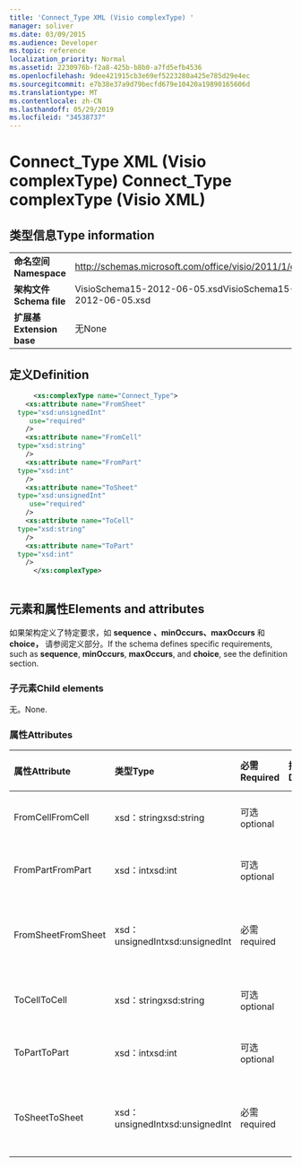 ```yaml
---
title: 'Connect_Type XML (Visio complexType) '
manager: soliver
ms.date: 03/09/2015
ms.audience: Developer
ms.topic: reference
localization_priority: Normal
ms.assetid: 2230976b-f2a8-425b-b8b0-a7fd5efb4536
ms.openlocfilehash: 9dee421915cb3e69ef5223280a425e785d29e4ec
ms.sourcegitcommit: e7b38e37a9d79becfd679e10420a19890165606d
ms.translationtype: MT
ms.contentlocale: zh-CN
ms.lasthandoff: 05/29/2019
ms.locfileid: "34538737"
---
```

# <a name="connect_type-complextype-visio-xml"></a><span data-ttu-id="e61d8-102">Connect_Type XML (Visio complexType) </span><span class="sxs-lookup"><span data-stu-id="e61d8-102">Connect_Type complexType (Visio XML)</span></span>

## <a name="type-information"></a><span data-ttu-id="e61d8-103">类型信息</span><span class="sxs-lookup"><span data-stu-id="e61d8-103">Type information</span></span>

|||
|:-----|:-----|
|<span data-ttu-id="e61d8-104">**命名空间**</span><span class="sxs-lookup"><span data-stu-id="e61d8-104">**Namespace**</span></span> <br/> |http://schemas.microsoft.com/office/visio/2011/1/core  <br/> |
|<span data-ttu-id="e61d8-105">**架构文件**</span><span class="sxs-lookup"><span data-stu-id="e61d8-105">**Schema file**</span></span> <br/> |<span data-ttu-id="e61d8-106">VisioSchema15-2012-06-05.xsd</span><span class="sxs-lookup"><span data-stu-id="e61d8-106">VisioSchema15-2012-06-05.xsd</span></span>  <br/> |
|<span data-ttu-id="e61d8-107">**扩展基**</span><span class="sxs-lookup"><span data-stu-id="e61d8-107">**Extension base**</span></span> <br/> |<span data-ttu-id="e61d8-108">无</span><span class="sxs-lookup"><span data-stu-id="e61d8-108">None</span></span>  <br/> |
   
## <a name="definition"></a><span data-ttu-id="e61d8-109">定义</span><span class="sxs-lookup"><span data-stu-id="e61d8-109">Definition</span></span>

```XML
      <xs:complexType name="Connect_Type">
    <xs:attribute name="FromSheet"
  type="xsd:unsignedInt"
     use="required"
    />
    <xs:attribute name="FromCell"
  type="xsd:string"
    />
    <xs:attribute name="FromPart"
  type="xsd:int"
    />
    <xs:attribute name="ToSheet"
  type="xsd:unsignedInt"
     use="required"
    />
    <xs:attribute name="ToCell"
  type="xsd:string"
    />
    <xs:attribute name="ToPart"
  type="xsd:int"
    />
      </xs:complexType>
      
```

## <a name="elements-and-attributes"></a><span data-ttu-id="e61d8-110">元素和属性</span><span class="sxs-lookup"><span data-stu-id="e61d8-110">Elements and attributes</span></span>

<span data-ttu-id="e61d8-111">如果架构定义了特定要求，如 **sequence** **、minOccurs、maxOccurs** 和 **choice，** 请参阅定义部分。</span><span class="sxs-lookup"><span data-stu-id="e61d8-111">If the schema defines specific requirements, such as **sequence**, **minOccurs**, **maxOccurs**, and **choice**, see the definition section.</span></span> 
  
### <a name="child-elements"></a><span data-ttu-id="e61d8-112">子元素</span><span class="sxs-lookup"><span data-stu-id="e61d8-112">Child elements</span></span>

<span data-ttu-id="e61d8-113">无。</span><span class="sxs-lookup"><span data-stu-id="e61d8-113">None.</span></span>
  
### <a name="attributes"></a><span data-ttu-id="e61d8-114">属性</span><span class="sxs-lookup"><span data-stu-id="e61d8-114">Attributes</span></span>

|<span data-ttu-id="e61d8-115">**属性**</span><span class="sxs-lookup"><span data-stu-id="e61d8-115">**Attribute**</span></span>|<span data-ttu-id="e61d8-116">**类型**</span><span class="sxs-lookup"><span data-stu-id="e61d8-116">**Type**</span></span>|<span data-ttu-id="e61d8-117">**必需**</span><span class="sxs-lookup"><span data-stu-id="e61d8-117">**Required**</span></span>|<span data-ttu-id="e61d8-118">**描述**</span><span class="sxs-lookup"><span data-stu-id="e61d8-118">**Description**</span></span>|<span data-ttu-id="e61d8-119">**可能的值**</span><span class="sxs-lookup"><span data-stu-id="e61d8-119">**Possible values**</span></span>|
|:-----|:-----|:-----|:-----|:-----|
|<span data-ttu-id="e61d8-120">FromCell</span><span class="sxs-lookup"><span data-stu-id="e61d8-120">FromCell</span></span>  <br/> |<span data-ttu-id="e61d8-121">xsd：string</span><span class="sxs-lookup"><span data-stu-id="e61d8-121">xsd:string</span></span>  <br/> |<span data-ttu-id="e61d8-122">可选</span><span class="sxs-lookup"><span data-stu-id="e61d8-122">optional</span></span>  <br/> ||<span data-ttu-id="e61d8-123">xsd：string 类型的值。</span><span class="sxs-lookup"><span data-stu-id="e61d8-123">Values of the xsd:string type.</span></span>  <br/> |
|<span data-ttu-id="e61d8-124">FromPart</span><span class="sxs-lookup"><span data-stu-id="e61d8-124">FromPart</span></span>  <br/> |<span data-ttu-id="e61d8-125">xsd：int</span><span class="sxs-lookup"><span data-stu-id="e61d8-125">xsd:int</span></span>  <br/> |<span data-ttu-id="e61d8-126">可选</span><span class="sxs-lookup"><span data-stu-id="e61d8-126">optional</span></span>  <br/> ||<span data-ttu-id="e61d8-127">xsd：int 类型的值。</span><span class="sxs-lookup"><span data-stu-id="e61d8-127">Values of the xsd:int type.</span></span>  <br/> |
|<span data-ttu-id="e61d8-128">FromSheet</span><span class="sxs-lookup"><span data-stu-id="e61d8-128">FromSheet</span></span>  <br/> |<span data-ttu-id="e61d8-129">xsd：unsignedInt</span><span class="sxs-lookup"><span data-stu-id="e61d8-129">xsd:unsignedInt</span></span>  <br/> |<span data-ttu-id="e61d8-130">必需</span><span class="sxs-lookup"><span data-stu-id="e61d8-130">required</span></span>  <br/> ||<span data-ttu-id="e61d8-131">xsd：unsignedInt 类型的值。</span><span class="sxs-lookup"><span data-stu-id="e61d8-131">Values of the xsd:unsignedInt type.</span></span>  <br/> |
|<span data-ttu-id="e61d8-132">ToCell</span><span class="sxs-lookup"><span data-stu-id="e61d8-132">ToCell</span></span>  <br/> |<span data-ttu-id="e61d8-133">xsd：string</span><span class="sxs-lookup"><span data-stu-id="e61d8-133">xsd:string</span></span>  <br/> |<span data-ttu-id="e61d8-134">可选</span><span class="sxs-lookup"><span data-stu-id="e61d8-134">optional</span></span>  <br/> ||<span data-ttu-id="e61d8-135">xsd：string 类型的值。</span><span class="sxs-lookup"><span data-stu-id="e61d8-135">Values of the xsd:string type.</span></span>  <br/> |
|<span data-ttu-id="e61d8-136">ToPart</span><span class="sxs-lookup"><span data-stu-id="e61d8-136">ToPart</span></span>  <br/> |<span data-ttu-id="e61d8-137">xsd：int</span><span class="sxs-lookup"><span data-stu-id="e61d8-137">xsd:int</span></span>  <br/> |<span data-ttu-id="e61d8-138">可选</span><span class="sxs-lookup"><span data-stu-id="e61d8-138">optional</span></span>  <br/> ||<span data-ttu-id="e61d8-139">xsd：int 类型的值。</span><span class="sxs-lookup"><span data-stu-id="e61d8-139">Values of the xsd:int type.</span></span>  <br/> |
|<span data-ttu-id="e61d8-140">ToSheet</span><span class="sxs-lookup"><span data-stu-id="e61d8-140">ToSheet</span></span>  <br/> |<span data-ttu-id="e61d8-141">xsd：unsignedInt</span><span class="sxs-lookup"><span data-stu-id="e61d8-141">xsd:unsignedInt</span></span>  <br/> |<span data-ttu-id="e61d8-142">必需</span><span class="sxs-lookup"><span data-stu-id="e61d8-142">required</span></span>  <br/> ||<span data-ttu-id="e61d8-143">xsd：unsignedInt 类型的值。</span><span class="sxs-lookup"><span data-stu-id="e61d8-143">Values of the xsd:unsignedInt type.</span></span>  <br/> |
   

